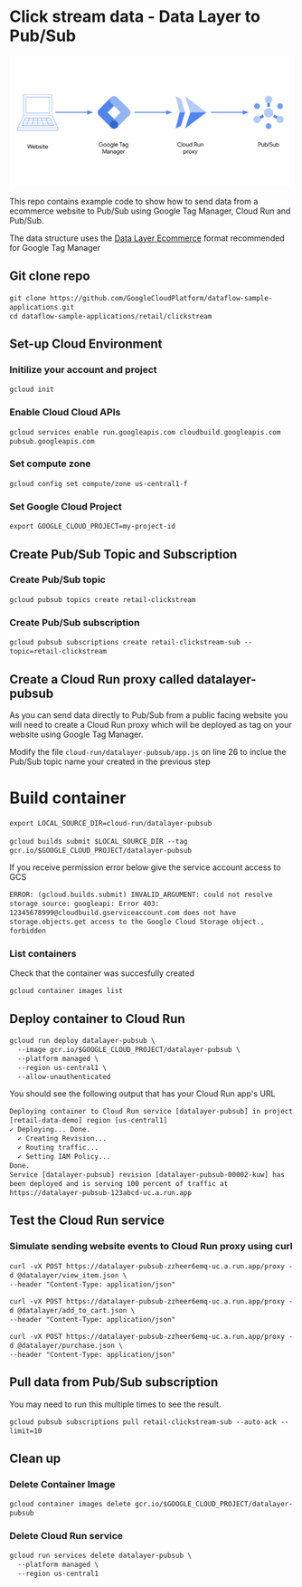 # Click stream data - Data Layer to Pub/Sub

![Cloud Run Proxy](cloud-run-proxy.png)

This repo contains example code to show how to send data from a ecommerce website to Pub/Sub using Google Tag Manager, Cloud Run and Pub/Sub.

The data structure uses the [Data Layer Ecommerce](https://developers.google.com/tag-manager/ecommerce-ga4) format recommended for Google Tag Manager

## Git clone repo

```
git clone https://github.com/GoogleCloudPlatform/dataflow-sample-applications.git
cd dataflow-sample-applications/retail/clickstream
```

## Set-up Cloud Environment

### Initilize your account and project

```shell
gcloud init
```

### Enable Cloud Cloud APIs

```
gcloud services enable run.googleapis.com cloudbuild.googleapis.com pubsub.googleapis.com
```

### Set compute zone

```
gcloud config set compute/zone us-central1-f
```

### Set Google Cloud Project

```
export GOOGLE_CLOUD_PROJECT=my-project-id
```

## Create Pub/Sub Topic and Subscription

### Create Pub/Sub topic

```
gcloud pubsub topics create retail-clickstream
```

### Create Pub/Sub subscription

```
gcloud pubsub subscriptions create retail-clickstream-sub --topic=retail-clickstream
```

## Create a Cloud Run proxy called datalayer-pubsub

As you can send data directly to Pub/Sub from a public facing website you will need to create a Cloud Run proxy which will be deployed as tag on your website using Google Tag Manager.

Modify the file `cloud-run/datalayer-pubsub/app.js` on line 26 to inclue the Pub/Sub topic name your created in the previous step


# Build container

```
export LOCAL_SOURCE_DIR=cloud-run/datalayer-pubsub

gcloud builds submit $LOCAL_SOURCE_DIR --tag gcr.io/$GOOGLE_CLOUD_PROJECT/datalayer-pubsub
```

If you receive permission error below give the service account access to GCS

```
ERROR: (gcloud.builds.submit) INVALID_ARGUMENT: could not resolve storage source: googleapi: Error 403: 12345678999@cloudbuild.gserviceaccount.com does not have storage.objects.get access to the Google Cloud Storage object., forbidden
```

### List containers

Check that the container was succesfully created

```
gcloud container images list
```

## Deploy container to Cloud Run

```
gcloud run deploy datalayer-pubsub \
  --image gcr.io/$GOOGLE_CLOUD_PROJECT/datalayer-pubsub \
  --platform managed \
  --region us-central1 \
  --allow-unauthenticated
```

You should see the following output that has your Cloud Run app's URL

```
Deploying container to Cloud Run service [datalayer-pubsub] in project [retail-data-demo] region [us-central1]
✓ Deploying... Done.
  ✓ Creating Revision...  
  ✓ Routing traffic...
  ✓ Setting IAM Policy... 
Done.
Service [datalayer-pubsub] revision [datalayer-pubsub-00002-kuw] has been deployed and is serving 100 percent of traffic at https://datalayer-pubsub-123abcd-uc.a.run.app
```

## Test the Cloud Run service

### Simulate sending website events to Cloud Run proxy using curl

```
curl -vX POST https://datalayer-pubsub-zzheer6emq-uc.a.run.app/proxy -d @datalayer/view_item.json \
--header "Content-Type: application/json"
```

```
curl -vX POST https://datalayer-pubsub-zzheer6emq-uc.a.run.app/proxy -d @datalayer/add_to_cart.json \
--header "Content-Type: application/json"
```

```
curl -vX POST https://datalayer-pubsub-zzheer6emq-uc.a.run.app/proxy -d @datalayer/purchase.json \
--header "Content-Type: application/json"
```

## Pull data from Pub/Sub subscription

You may need to run this multiple times to see the result.

```shell
gcloud pubsub subscriptions pull retail-clickstream-sub --auto-ack --limit=10
```

## Clean up

### Delete Container Image

```
gcloud container images delete gcr.io/$GOOGLE_CLOUD_PROJECT/datalayer-pubsub
```

### Delete Cloud Run service

```
gcloud run services delete datalayer-pubsub \
  --platform managed \
  --region us-central1
```